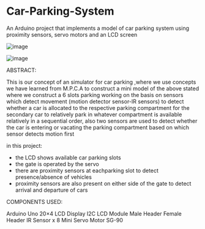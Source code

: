 # Car-Parking-System
An Arduino project that implements a model of car parking system using proximity sensors, servo motors and an LCD screen

![image](https://github.com/Rutvij-2971/Car-Parking-System/assets/106823874/ab8dc2ff-abca-4d10-bc29-84a1fb46bbd5)


![image](https://github.com/Rutvij-2971/Car-Parking-System/assets/106823874/ebd408b3-3a73-49b2-b0e5-5433fe0405ff)



ABSTRACT:

This is our concept of an simulator for car parking ,where we use concepts we have learned from M.P.C.A  to construct a mini model of the above stated where we construct a 6 slots parking working on the basis on sensors which detect movement (motion detector sensor-IR sensors) to detect whether a car is allocated to the respective parking compartment for the secondary car to relatively park in whatever compartment is available relatively in a sequential order, also two sensors are used to detect whether the car is entering or vacating the parking compartment based on which sensor detects motion first


in this project:
- the LCD shows available car parking slots
- the gate is operated by the servo
- there are proximity sensors at eachparking slot to detect presence/absence of vehicles
- proximity sensors are also present on either side of the gate to detect arrival and departure of cars


COMPONENTS USED:

Arduino Uno
20×4 LCD Display
I2C LCD Module
Male Header
Female Header
IR Sensor x 8
Mini Servo Motor SG-90 
